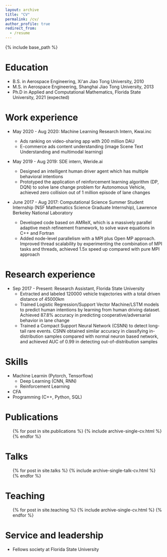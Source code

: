 ```yaml
---
layout: archive
title: "CV"
permalink: /cv/
author_profile: true
redirect_from:
  - /resume
---
```


{% include base_path %}

Education
======
* B.S. in Aerospace Engineering, Xi'an Jiao Tong University, 2010
* M.S. in Aerospace Engineering, Shanghai Jiao Tong University, 2013
* Ph.D in Applied and Computational Mathematics, Florida State University, 2021 (expected)

Work experience
======
* May 2020 - Aug 2020: Machine Learning Research Intern, Kwai.inc
  * Ads ranking on video-sharing app with 200 million DAU
  * E-commerce ads content understanding (image Scene Text Understanding and multimodal learning)

* May 2019 - Aug 2019: SDE intern, Weride.ai
  * Designed an intelligent human driver agent which has multiple behavioral intentions
  * Prototyped the application of reinforcement learning algorithm (DP, DQN) to solve lane change problem for 
  Autonomous Vehicle, achieved zero collision out of 1 million episode of lane changes
  
* June 2017 - Aug 2017: Computational Science Summer Student Internship (NSF Mathematics Science Graduate Internship),
 Lawrence Berkeley National Laboratory
  * Developed code based on AMReX, which is a massively parallel adaptive mesh refinement framework, to solve wave 
  equations in C++ and Fortran
  * Added node-level parallelism with a MPI plus Open MP approach. Improved thread scalability by experimenting the 
  combination of MPI tasks and threads, achieved 1.5x speed up compared with pure MPI approach
 
Research experience
======
* Sep 2017 - Present: Research Assistant, Florida State University
  * Extracted and labeled 120000 vehicle trajectories with a total driven distance of 45000km
  * Trained Logistic Regression/Support Vector Machine/LSTM models to predict human intentions by learning from human 
  driving dataset. Achieved 87.8% accuracy in predicting cooperative/adversarial behavior in lane change
  * Trained a Compact Support Neural Network (CSNN) to detect long-tail rare events. CSNN obtained similar accuracy in 
  classifying in-distribution samples compared with normal neuron based network, and achieved AUC of 0.99 in detecting
   out-of-distribution samples
 
Skills
======
* Machine Learnin (Pytorch, Tensorflow)
  * Deep Learning (CNN, RNN) 
  * Reinforcement Learning
* CFA
* Programming (C++, Python, SQL)

Publications
======
  <ul>{% for post in site.publications %}
    {% include archive-single-cv.html %}
  {% endfor %}</ul>
  
Talks
======
  <ul>{% for post in site.talks %}
    {% include archive-single-talk-cv.html %}
  {% endfor %}</ul>
  
Teaching
======
  <ul>{% for post in site.teaching %}
    {% include archive-single-cv.html %}
  {% endfor %}</ul>
  
Service and leadership
======
* Fellows society at Florida State University
